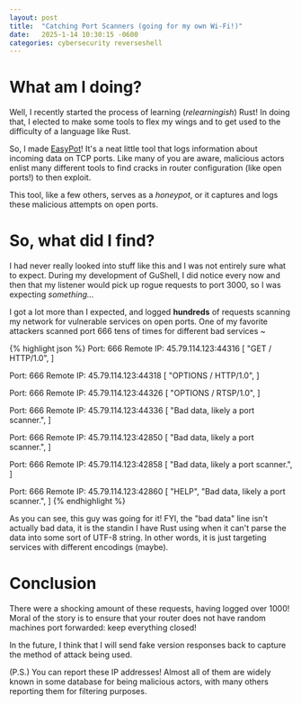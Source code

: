 ```yaml
---
layout: post
title:  "Catching Port Scanners (going for my own Wi-Fi!)"
date:   2025-1-14 10:30:15 -0600
categories: cybersecurity reverseshell
---
```


# What am I doing?

Well, I recently started the process of learning (*relearningish*) Rust! In doing that, I elected to make some tools to flex my wings and to get used to the difficulty of a language like Rust.

So, I made [EasyPot](https://github.com/JohnSwiftC/easypot)! It's a neat little tool that logs information about incoming data on TCP ports. Like many of you are aware, malicious actors enlist many different tools to find cracks in router configuration (like open ports!) to then exploit.

This tool, like a few others, serves as a *honeypot*, or it captures and logs these malicious attempts on open ports.

# So, what did I find?

I had never really looked into stuff like this and I was not entirely sure what to expect. During my development of GuShell, I did notice every now and then that my listener would pick up rogue requests to port 3000, so I was expecting *something...*

I got a lot more than I expected, and logged **hundreds** of requests scanning my network for vulnerable services on open ports. One of my favorite attackers scanned port 666 tens of times for different bad services ~

{% highlight json %}
Port: 666 Remote IP: 45.79.114.123:44316
[
    "GET / HTTP/1.0",
]

Port: 666 Remote IP: 45.79.114.123:44318
[
    "OPTIONS / HTTP/1.0",
]

Port: 666 Remote IP: 45.79.114.123:44326
[
    "OPTIONS / RTSP/1.0",
]

Port: 666 Remote IP: 45.79.114.123:44336
[
    "Bad data, likely a port scanner.",
]

Port: 666 Remote IP: 45.79.114.123:42850
[
    "Bad data, likely a port scanner.",
]

Port: 666 Remote IP: 45.79.114.123:42858
[
    "Bad data, likely a port scanner.",
]

Port: 666 Remote IP: 45.79.114.123:42860
[
    "HELP",
    "Bad data, likely a port scanner.",
]
{% endhighlight %}

As you can see, this guy was going for it! FYI, the "bad data" line isn't actually bad data, it is the standin I have Rust using when it can't parse the data into some sort of UTF-8 string. In other words, it is just targeting services with different encodings (maybe).

# Conclusion

There were a shocking amount of these requests, having logged over 1000! Moral of the story is to ensure that your router does not have random machines port forwarded: keep everything closed!

In the future, I think that I will send fake version responses back to capture the method of attack being used.

(P.S.) You can report these IP addresses! Almost all of them are widely known in some database for being malicious actors, with many others reporting them for filtering purposes.